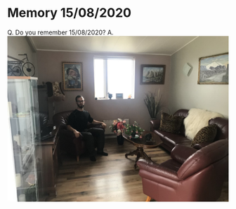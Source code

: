 # Memory 15/08/2020
<!-- #anki/deck/Memories -->

Q. Do you remember 15/08/2020?
A. ![](BearImages/C1BFAB8D-5451-4BE9-8C51-9D49AAF6D208-1247-000003CA3202A9A7/IMG_9957.jpeg)

<!-- #anki/tag/memory #anki/tag/mieke -->

<!-- {BearID:B5EC1E8C-15E3-496D-9F58-E9AF9E14C707-1247-000003CA3206D41F} -->
